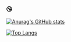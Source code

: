 ### 😘

[![Anurag's GitHub stats](https://github-readme-stats.vercel.app/api?username=Asuka999)](https://github.com/anuraghazra/github-readme-stats)

[![Top Langs](https://github-readme-stats.vercel.app/api/top-langs/?username=Asuka999&layout=compact)](https://github.com/anuraghazra/github-readme-stats)
